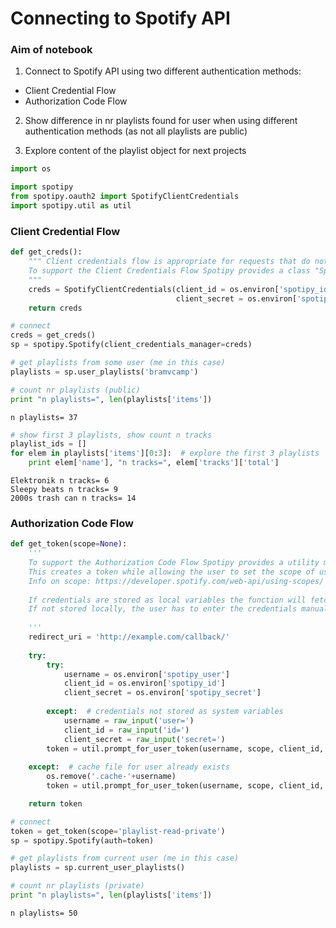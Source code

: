 
# Connecting to Spotify API

### Aim of notebook

1) Connect to Spotify API using two different authentication methods:
- Client Credential Flow
- Authorization Code Flow

2) Show difference in nr playlists found for user when using different authentication methods (as not all playlists are public)

3) Explore content of the playlist object for next projects


```python
import os
```


```python
import spotipy
from spotipy.oauth2 import SpotifyClientCredentials
import spotipy.util as util
```

### Client Credential Flow


```python
def get_creds():
    """ Client credentials flow is appropriate for requests that do not require access to a user’s private data. 
    To support the Client Credentials Flow Spotipy provides a class "SpotifyClientCredentials".
    """
    creds = SpotifyClientCredentials(client_id = os.environ['spotipy_id'],
                                     client_secret = os.environ['spotipy_secret'])
    return creds
```


```python
# connect
creds = get_creds()
sp = spotipy.Spotify(client_credentials_manager=creds)
```


```python
# get playlists from some user (me in this case)
playlists = sp.user_playlists('bramvcamp')
```


```python
# count nr playlists (public)
print "n playlists=", len(playlists['items'])
```

    n playlists= 37
    


```python
# show first 3 playlists, show count n tracks
playlist_ids = []
for elem in playlists['items'][0:3]:  # explore the first 3 playlists
    print elem['name'], "n tracks=", elem['tracks']['total'] 
```

    Elektronik n tracks= 6
    Sleepy beats n tracks= 9
    2000s trash can n tracks= 14
    

### Authorization Code Flow


```python
def get_token(scope=None):
    '''
    To support the Authorization Code Flow Spotipy provides a utility method "util".
    This creates a token while allowing the user to set the scope of using the api.
    Info on scope: https://developer.spotify.com/web-api/using-scopes/
    
    If credentials are stored as local variables the function will fetch these. For windows: https://tinyurl.com/y78qpmn8
    If not stored locally, the user has to enter the credentials manually.
    
    '''        
    redirect_uri = 'http://example.com/callback/'
    
    try:
        try:
            username = os.environ['spotipy_user']
            client_id = os.environ['spotipy_id']
            client_secret = os.environ['spotipy_secret']
        
        except:  # credentials not stored as system variables
            username = raw_input('user=')
            client_id = raw_input('id=')
            client_secret = raw_input('secret=')
        token = util.prompt_for_user_token(username, scope, client_id, client_secret, redirect_uri)
    
    except:  # cache file for user already exists
        os.remove('.cache-'+username)
        token = util.prompt_for_user_token(username, scope, client_id, client_secret, redirect_uri)

    return token
```


```python
# connect
token = get_token(scope='playlist-read-private')
sp = spotipy.Spotify(auth=token)
```


```python
# get playlists from current user (me in this case)
playlists = sp.current_user_playlists()
```


```python
# count nr playlists (private)
print "n playlists=", len(playlists['items'])
```

    n playlists= 50
    
